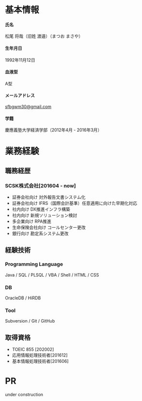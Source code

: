 # 基本情報

#### 氏名

松尾 将哉（旧姓 渡邉）（まつお まさや）

#### 生年月日

1992年11月12日

#### 血液型

A型

#### メールアドレス

sfbgwm30@gmail.com

#### 学籍

慶應義塾大学経済学部（2012年4月 - 2016年3月）

# 業務経験

## 職務経歴

### SCSK株式会社[201604 - now]

- 証券会社向け 対外報告文書システム化
- 証券会社向け IFRS（国際会計基準）任意適用に向けた早期化対応
- 社内向け DX推進インフラ構築
- 社内向け 新規ソリューション検討
- 多企業向け RPA推進
- 生命保険会社向け コールセンター更改
- 銀行向け 勘定系システム更改

## 経験技術

### Programming Language

Java / SQL / PLSQL / VBA / Shell / HTML / CSS

### DB

OracleDB / HiRDB

### Tool

Subversion / Git / GitHub

## 取得資格

- TOEIC 855 [202002]
- 応用情報処理技術者[201612]
- 基本情報処理技術者[201606]

# PR

under construction



